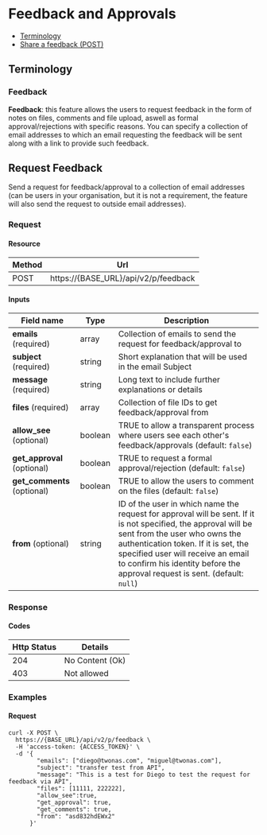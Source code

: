 # Feedback and Approvals

- [Terminology](#terminology)
- [Share a feedback (POST)](#share-an-approval)

## Terminology

### Feedback

**Feedback**: this feature allows the users to request feedback in the form of notes on files, comments and file upload, aswell as formal approval/rejections with specific reasons. You can specify a collection of email addresses to which an email requesting the feedback will be sent along with a link to provide such feedback.

## Request Feedback

Send a request for feedback/approval to a collection of email addresses (can be users in your organisation, but it is not a requirement, the feature will also send the request to outside email addresses).

### Request
#### Resource

Method | Url
------- | --------
POST | https://{BASE_URL}/api/v2/p/feedback

#### Inputs

Field name |     Type    | Description
--------- | ----------- | -----------
**emails** (required) | array | Collection of emails to send the request for feedback/approval to
**subject** (required) | string | Short explanation that will be used in the email Subject
**message** (required) | string | Long text to include further explanations or details
**files** (required) | array<integer> | Collection of file IDs to get feedback/approval from
**allow_see** (optional) | boolean | TRUE to allow a transparent process where users see each other's feedback/approvals (default: `false`)
**get_approval** (optional) | boolean | TRUE to request a formal approval/rejection (default: `false`)
**get_comments** (optional) | boolean | TRUE to allow the users to comment on the files (default: `false`)
**from** (optional) | string | ID of the user in which name the request for approval will be sent. If it is not specified, the approval will be sent from the user who owns the authentication token. If it is set, the specified user will receive an email to confirm his identity before the approval request is sent. (default: `null`)

### Response

#### Codes
Http Status | Details
----------- | ----------
204 | No Content (Ok)
403 | Not allowed

### Examples

#### Request
```
curl -X POST \
  https://{BASE_URL}/api/v2/p/feedback \
  -H 'access-token: {ACCESS_TOKEN}' \
  -d '{
        "emails": ["diego@twonas.com", "miguel@twonas.com"],
        "subject": "transfer test from API",
        "message": "This is a test for Diego to test the request for feedback via API",
        "files": [11111, 222222],
        "allow_see":true,
        "get_approval": true,
        "get_comments": true,
        "from": "asd832hdEWx2"
      }'
```

